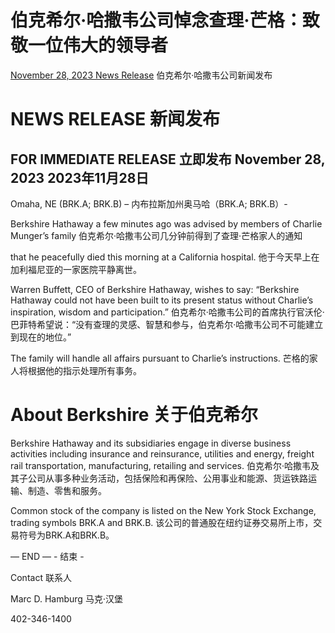 # 伯克希尔·哈撒韦公司悼念查理·芒格：致敬一位伟大的领导者
[November 28, 2023 News Release](https://www.berkshirehathaway.com/news/nov2823.pdf)
伯克希尔·哈撒韦公司新闻发布

# NEWS RELEASE  新闻发布

## FOR IMMEDIATE RELEASE  立即发布       November 28, 2023  2023年11月28日

Omaha, NE (BRK.A; BRK.B) –  内布拉斯加州奥马哈（BRK.A; BRK.B）-

Berkshire Hathaway a few minutes ago was advised by members of Charlie Munger’s family  伯克希尔·哈撒韦公司几分钟前得到了查理·芒格家人的通知

that he peacefully died this morning at a California hospital.  他于今天早上在加利福尼亚的一家医院平静离世。

Warren Buffett, CEO of Berkshire Hathaway, wishes to say: “Berkshire Hathaway could not have been built to its present status without Charlie’s inspiration, wisdom and participation.”  伯克希尔·哈撒韦公司的首席执行官沃伦·巴菲特希望说：“没有查理的灵感、智慧和参与，伯克希尔·哈撒韦公司不可能建立到现在的地位。”

The family will handle all affairs pursuant to Charlie’s instructions.  芒格的家人将根据他的指示处理所有事务。

# About Berkshire  关于伯克希尔

Berkshire Hathaway and its subsidiaries engage in diverse business activities including insurance and reinsurance, utilities and energy, freight rail transportation, manufacturing, retailing and services.  伯克希尔·哈撒韦及其子公司从事多种业务活动，包括保险和再保险、公用事业和能源、货运铁路运输、制造、零售和服务。

Common stock of the company is listed on the New York Stock Exchange, trading symbols BRK.A and BRK.B.  该公司的普通股在纽约证券交易所上市，交易符号为BRK.A和BRK.B。

— END —  - 结束 -

Contact  联系人

Marc D. Hamburg  马克·汉堡

402-346-1400
